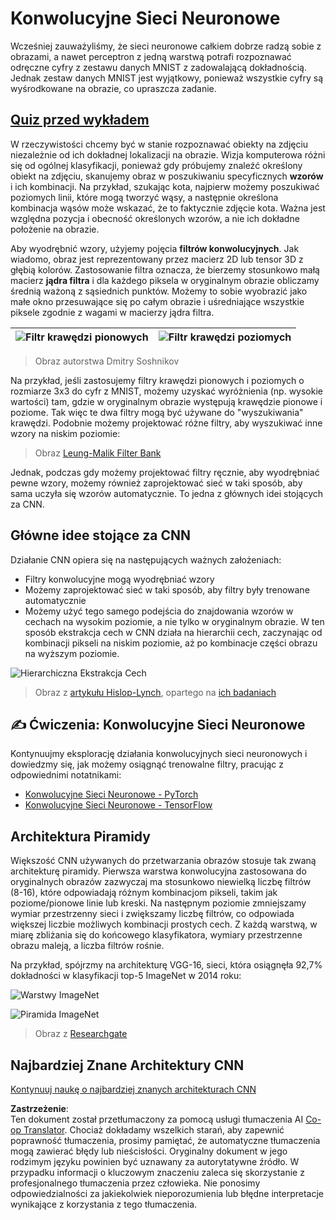 <!--
CO_OP_TRANSLATOR_METADATA:
{
  "original_hash": "088837b42b7d99198bf62db8a42411e0",
  "translation_date": "2025-08-24T10:29:45+00:00",
  "source_file": "lessons/4-ComputerVision/07-ConvNets/README.md",
  "language_code": "pl"
}
-->
# Konwolucyjne Sieci Neuronowe

Wcześniej zauważyliśmy, że sieci neuronowe całkiem dobrze radzą sobie z obrazami, a nawet perceptron z jedną warstwą potrafi rozpoznawać odręczne cyfry z zestawu danych MNIST z zadowalającą dokładnością. Jednak zestaw danych MNIST jest wyjątkowy, ponieważ wszystkie cyfry są wyśrodkowane na obrazie, co upraszcza zadanie.

## [Quiz przed wykładem](https://red-field-0a6ddfd03.1.azurestaticapps.net/quiz/107)

W rzeczywistości chcemy być w stanie rozpoznawać obiekty na zdjęciu niezależnie od ich dokładnej lokalizacji na obrazie. Wizja komputerowa różni się od ogólnej klasyfikacji, ponieważ gdy próbujemy znaleźć określony obiekt na zdjęciu, skanujemy obraz w poszukiwaniu specyficznych **wzorów** i ich kombinacji. Na przykład, szukając kota, najpierw możemy poszukiwać poziomych linii, które mogą tworzyć wąsy, a następnie określona kombinacja wąsów może wskazać, że to faktycznie zdjęcie kota. Ważna jest względna pozycja i obecność określonych wzorów, a nie ich dokładne położenie na obrazie.

Aby wyodrębnić wzory, użyjemy pojęcia **filtrów konwolucyjnych**. Jak wiadomo, obraz jest reprezentowany przez macierz 2D lub tensor 3D z głębią kolorów. Zastosowanie filtra oznacza, że bierzemy stosunkowo małą macierz **jądra filtra** i dla każdego piksela w oryginalnym obrazie obliczamy średnią ważoną z sąsiednich punktów. Możemy to sobie wyobrazić jako małe okno przesuwające się po całym obrazie i uśredniające wszystkie piksele zgodnie z wagami w macierzy jądra filtra.

![Filtr krawędzi pionowych](../../../../../lessons/4-ComputerVision/07-ConvNets/images/filter-vert.png) | ![Filtr krawędzi poziomych](../../../../../lessons/4-ComputerVision/07-ConvNets/images/filter-horiz.png)
----|----

> Obraz autorstwa Dmitry Soshnikov

Na przykład, jeśli zastosujemy filtry krawędzi pionowych i poziomych o rozmiarze 3x3 do cyfr z MNIST, możemy uzyskać wyróżnienia (np. wysokie wartości) tam, gdzie w oryginalnym obrazie występują krawędzie pionowe i poziome. Tak więc te dwa filtry mogą być używane do "wyszukiwania" krawędzi. Podobnie możemy projektować różne filtry, aby wyszukiwać inne wzory na niskim poziomie:

> Obraz [Leung-Malik Filter Bank](https://www.robots.ox.ac.uk/~vgg/research/texclass/filters.html)

Jednak, podczas gdy możemy projektować filtry ręcznie, aby wyodrębniać pewne wzory, możemy również zaprojektować sieć w taki sposób, aby sama uczyła się wzorów automatycznie. To jedna z głównych idei stojących za CNN.

## Główne idee stojące za CNN

Działanie CNN opiera się na następujących ważnych założeniach:

* Filtry konwolucyjne mogą wyodrębniać wzory
* Możemy zaprojektować sieć w taki sposób, aby filtry były trenowane automatycznie
* Możemy użyć tego samego podejścia do znajdowania wzorów w cechach na wysokim poziomie, a nie tylko w oryginalnym obrazie. W ten sposób ekstrakcja cech w CNN działa na hierarchii cech, zaczynając od kombinacji pikseli na niskim poziomie, aż po kombinacje części obrazu na wyższym poziomie.

![Hierarchiczna Ekstrakcja Cech](../../../../../lessons/4-ComputerVision/07-ConvNets/images/FeatureExtractionCNN.png)

> Obraz z [artykułu Hislop-Lynch](https://www.semanticscholar.org/paper/Computer-vision-based-pedestrian-trajectory-Hislop-Lynch/26e6f74853fc9bbb7487b06dc2cf095d36c9021d), opartego na [ich badaniach](https://dl.acm.org/doi/abs/10.1145/1553374.1553453)

## ✍️ Ćwiczenia: Konwolucyjne Sieci Neuronowe

Kontynuujmy eksplorację działania konwolucyjnych sieci neuronowych i dowiedzmy się, jak możemy osiągnąć trenowalne filtry, pracując z odpowiednimi notatnikami:

* [Konwolucyjne Sieci Neuronowe - PyTorch](../../../../../lessons/4-ComputerVision/07-ConvNets/ConvNetsPyTorch.ipynb)
* [Konwolucyjne Sieci Neuronowe - TensorFlow](../../../../../lessons/4-ComputerVision/07-ConvNets/ConvNetsTF.ipynb)

## Architektura Piramidy

Większość CNN używanych do przetwarzania obrazów stosuje tak zwaną architekturę piramidy. Pierwsza warstwa konwolucyjna zastosowana do oryginalnych obrazów zazwyczaj ma stosunkowo niewielką liczbę filtrów (8-16), które odpowiadają różnym kombinacjom pikseli, takim jak poziome/pionowe linie lub kreski. Na następnym poziomie zmniejszamy wymiar przestrzenny sieci i zwiększamy liczbę filtrów, co odpowiada większej liczbie możliwych kombinacji prostych cech. Z każdą warstwą, w miarę zbliżania się do końcowego klasyfikatora, wymiary przestrzenne obrazu maleją, a liczba filtrów rośnie.

Na przykład, spójrzmy na architekturę VGG-16, sieci, która osiągnęła 92,7% dokładności w klasyfikacji top-5 ImageNet w 2014 roku:

![Warstwy ImageNet](../../../../../lessons/4-ComputerVision/07-ConvNets/images/vgg-16-arch1.jpg)

![Piramida ImageNet](../../../../../lessons/4-ComputerVision/07-ConvNets/images/vgg-16-arch.jpg)

> Obraz z [Researchgate](https://www.researchgate.net/figure/Vgg16-model-structure-To-get-the-VGG-NIN-model-we-replace-the-2-nd-4-th-6-th-7-th_fig2_335194493)

## Najbardziej Znane Architektury CNN

[Kontynuuj naukę o najbardziej znanych architekturach CNN](CNN_Architectures.md)

**Zastrzeżenie**:  
Ten dokument został przetłumaczony za pomocą usługi tłumaczenia AI [Co-op Translator](https://github.com/Azure/co-op-translator). Chociaż dokładamy wszelkich starań, aby zapewnić poprawność tłumaczenia, prosimy pamiętać, że automatyczne tłumaczenia mogą zawierać błędy lub nieścisłości. Oryginalny dokument w jego rodzimym języku powinien być uznawany za autorytatywne źródło. W przypadku informacji o kluczowym znaczeniu zaleca się skorzystanie z profesjonalnego tłumaczenia przez człowieka. Nie ponosimy odpowiedzialności za jakiekolwiek nieporozumienia lub błędne interpretacje wynikające z korzystania z tego tłumaczenia.